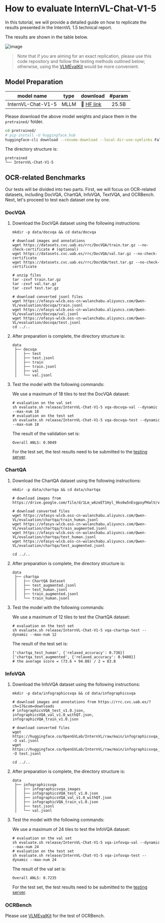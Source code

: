 # How to evaluate InternVL-Chat-V1-5


In this tutorial, we will provide a detailed guide on how to replicate the results presented in the InternVL 1.5 technical report. 

The results are shown in the table below.

![image](https://github.com/OpenGVLab/InternVL/assets/23737120/8b62d429-c689-426a-9267-2727b6430b6e)

> Note that if you are aiming for an exact replication, please use this code repository and follow the testing methods outlined below; otherwise, using the [VLMEvalKit](https://github.com/open-compass/VLMEvalKit) would be more convenient.

## Model Preparation

| model name         | type  | download                                                          |  #param |
| ------------------ | ----- | ----------------------------------------------------------------- | :-----: |
| InternVL-Chat-V1-5 | MLLM  | 🤗 [HF link](https://huggingface.co/OpenGVLab/InternVL-Chat-V1-5) | 25.5B   |

Please download the above model weights and place them in the `pretrained/` folder.

```sh
cd pretrained/
# pip install -U huggingface_hub
huggingface-cli download --resume-download --local-dir-use-symlinks False OpenGVLab/InternVL-Chat-V1-5 --local-dir InternVL-Chat-V1-5
```

The directory structure is:

```
pretrained
└── InternVL-Chat-V1-5
```


## OCR-related Benchmarks

Our tests will be divided into two parts. First, we will focus on OCR-related datasets, including DocVQA, ChartQA, InfoVQA, TextVQA, and OCRBench. Next, let's proceed to test each dataset one by one.

### DocVQA


1. Download the DocVQA dataset using the following instructions:
   
    ```shell
    mkdir -p data/docvqa && cd data/docvqa
    
    # download images and annotations
    wget https://datasets.cvc.uab.es/rrc/DocVQA/train.tar.gz --no-check-certificate # (optional)
    wget https://datasets.cvc.uab.es/rrc/DocVQA/val.tar.gz --no-check-certificate
    wget https://datasets.cvc.uab.es/rrc/DocVQA/test.tar.gz --no-check-certificate
    
    # unzip files
    tar -zxvf train.tar.gz
    tar -zxvf val.tar.gz
    tar -zxvf test.tar.gz
    
    # download converted jsonl files
    wget https://ofasys-wlcb.oss-cn-wulanchabu.aliyuncs.com/Qwen-VL/evaluation/docvqa/train.jsonl
    wget https://ofasys-wlcb.oss-cn-wulanchabu.aliyuncs.com/Qwen-VL/evaluation/docvqa/val.jsonl
    wget https://ofasys-wlcb.oss-cn-wulanchabu.aliyuncs.com/Qwen-VL/evaluation/docvqa/test.jsonl
    cd ../..
    ```

2. After preparation is complete, the directory structure is:

   ```
   data
    ├── docvqa
    │   ├── test
    │   ├── test.jsonl
    │   ├── train
    │   ├── train.jsonl
    │   ├── val
    │   └── val.jsonl
   ```

3. Test the model with the following commands:

   We use a maximum of 18 tiles to test the DocVQA dataset:
     
   ```shell
   # evaluation on the val set
   sh evaluate.sh release/InternVL-Chat-V1-5 vqa-docvqa-val --dynamic --max-num 18
   # evaluation on the test set
   sh evaluate.sh release/InternVL-Chat-V1-5 vqa-docvqa-test --dynamic --max-num 18
   ```

   The result of the validation set is:

   ```
   Overall ANLS: 0.9049
   ```

   For the test set, the test results need to be submitted to the [testing server](https://rrc.cvc.uab.es/?ch=17&com=tasks).

### ChartQA

1. Download the ChartQA dataset using the following instructions:
   
    ```shell
    mkdir -p data/chartqa && cd data/chartqa

   # download images from https://drive.google.com/file/d/1Lm_w6zeET1Hyl_9ks6w5nEsgpoyPHalV/view
   
   # download converted files
   wget https://ofasys-wlcb.oss-cn-wulanchabu.aliyuncs.com/Qwen-VL/evaluation/chartqa/train_human.jsonl
   wget https://ofasys-wlcb.oss-cn-wulanchabu.aliyuncs.com/Qwen-VL/evaluation/chartqa/train_augmented.jsonl
   wget https://ofasys-wlcb.oss-cn-wulanchabu.aliyuncs.com/Qwen-VL/evaluation/chartqa/test_human.jsonl
   wget https://ofasys-wlcb.oss-cn-wulanchabu.aliyuncs.com/Qwen-VL/evaluation/chartqa/test_augmented.jsonl
   
   cd ../..
    ```

2. After preparation is complete, the directory structure is:

   ```
   data
    ├── chartqa
    │   ├── ChartQA Dataset
    │   ├── test_augmented.jsonl
    │   ├── test_human.jsonl
    │   ├── train_augmented.jsonl
    │   └── train_human.jsonl
   ```

3. Test the model with the following commands:

   We use a maximum of 12 tiles to test the ChartQA dataset:
     
   ```shell
   # evaluation on the test set
   sh evaluate.sh release/InternVL-Chat-V1-5 vqa-chartqa-test --dynamic --max-num 12
   ```

   The result of the test set is:

   ```
   ['chartqa_test_human', {'relaxed_accuracy': 0.736}]
   ['chartqa_test_augmented', {'relaxed_accuracy': 0.9408}]
   # the average score = (73.6 + 94.08) / 2 = 83.8
   ```

### InfoVQA

1. Download the InfoVQA dataset using the following instructions:
   
    ```shell
    mkdir -p data/infographicsvqa && cd data/infographicsvqa

   # download images and annotations from https://rrc.cvc.uab.es/?ch=17&com=downloads
   # infographicsVQA_test_v1.0.json, infographicsVQA_val_v1.0_withQT.json, infographicVQA_train_v1.0.json
   
   # download converted files
   wget https://huggingface.co/OpenGVLab/InternVL/raw/main/infographicsvqa_val.jsonl -O val.jsonl
   wget https://huggingface.co/OpenGVLab/InternVL/raw/main/infographicsvqa_test.jsonl -O test.jsonl
   
   cd ../..
    ```

3. After preparation is complete, the directory structure is:

   ```
   data
    ├── infographicsvqa
    │   ├── infographicsvqa_images
    │   ├── infographicsVQA_test_v1.0.json
    │   ├── infographicsVQA_val_v1.0_withQT.json
    │   ├── infographicVQA_train_v1.0.json
    │   ├── test.jsonl
    │   └── val.jsonl
   ```

4. Test the model with the following commands:

   We use a maximum of 24 tiles to test the InfoVQA dataset:
     
   ```shell
   # evaluation on the val set
   sh evaluate.sh release/InternVL-Chat-V1-5 vqa-infovqa-val --dynamic --max-num 24
   # evaluation on the test set
   sh evaluate.sh release/InternVL-Chat-V1-5 vqa-infovqa-test --dynamic --max-num 24
   ```

   The result of the val set is:

   ```
   Overall ANLS: 0.7235
   ```

   For the test set, the test results need to be submitted to the [testing server](https://rrc.cvc.uab.es/?ch=17&com=tasks).

### OCRBench

Please use [VLMEvalKit](https://github.com/open-compass/VLMEvalKit) for the test of OCRBench.
